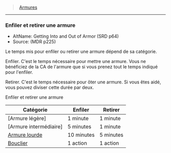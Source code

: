 ﻿---
!GenericItem
Name: Enfiler et retirer une armure
AltName: Getting Into and Out of Armor (SRD p64)
Source: (MDR p225)
Id: armor_hd.md#enfiler-et-retirer-une-armure
ParentLink: armor_hd.md#armures
ParentName: Armures
NameLevel: 3
Attributes: {}
---
> [Armures](hd_armor.md)

---

### Enfiler et retirer une armure

- AltName: Getting Into and Out of Armor (SRD p64)
- Source: (MDR p225)

Le temps mis pour enfiler ou retirer une armure dépend de sa catégorie.

Enfiler. C'est le temps nécessaire pour mettre une armure. Vous ne bénéficiez de la CA de l'armure que si vous prenez tout le temps indiqué pour l'enfiler.

Retirer. C'est le temps nécessaire pour ôter une armure. Si vous êtes aidé, vous pouvez diviser cette durée par deux.

Enfiler et retirer une armure

|Catégorie|Enfiler|Retirer|
|---|---|---|
|[Armure légère]|1 minute|1 minute|
|[Armure intermédiaire]|5 minutes|1 minute|
|[Armure lourde](armor_hd.md.md#armure-lourde)|10 minutes|5 minutes|
|[Bouclier](hd_equipment_bouclier.md)|1 action|1 action|

